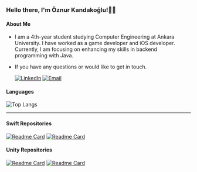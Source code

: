 <h3> Hello there, I'm Öznur Kandakoğlu!👋🏻 </h3>

<h4> About Me </h4>

-  I am a 4th-year student studying Computer Engineering at Ankara University. I have worked as a game developer and iOS developer. Currently, I am focusing on enhancing my skills in backend programming with Java.

-  If you have any questions or would like to get in touch. 

    [![LinkedIn](https://img.shields.io/badge/-LinkedIn-blue?style=flat&logo=Linkedin&logoColor=white)][linkedin] 
    [![Email](https://img.shields.io/badge/Email-D14836?style=flat-square&logo=Gmail&logoColor=white)][email]

  [linkedin]: https://www.linkedin.com/in/oznurkandakoglu/
  [email]: mailto:oznurkandakoglu@gmail.com




<!-- <h3 align="left">Tools:</h3>
<a href="https://www.jetbrains.com/idea/" target="_blank" rel=”noopener”> <img src="https://upload.wikimedia.org/wikipedia/commons/9/9c/IntelliJ_IDEA_Icon.svg" alt="intellij" width="70" height="30"/> </a> -->

#### Languages 

![Top Langs](https://github-readme-stats.vercel.app/api/top-langs/?username=oznurkandakoglu&layout=compact&theme=radical) 




---


#### Swift Repositories

[![Readme Card](https://github-readme-stats.vercel.app/api/pin/?username=oznurkandakoglu&show_owner=true&theme=tokyonight&repo=CurrencyConverter)](https://github.com/oznurkandakoglu/CurrencyConverter.git)
[![Readme Card](https://github-readme-stats.vercel.app/api/pin/?username=oznurkandakoglu&show_owner=true&theme=tokyonight&repo=SuperHero-Book-SwiftUI)](https://github.com/oznurkandakoglu/SuperHero-Book-SwiftUI.git)

#### Unity Repositories

[![Readme Card](https://github-readme-stats.vercel.app/api/pin/?username=oznurkandakoglu&show_owner=true&theme=tokyonight&repo=GameCircle)](https://github.com/oznurkandakoglu/GameCircle)
[![Readme Card](https://github-readme-stats.vercel.app/api/pin/?username=oznurkandakoglu&show_owner=true&theme=tokyonight&repo=Hobi-GameJam)](https://github.com/oznurkandakoglu/Hobi-GameJam)




